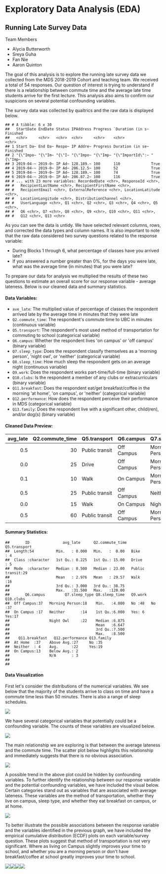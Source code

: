 Exploratory Data Analysis (EDA)
================

Running Late Survey Data
------------------------

Team Members
- Alycia Butterworth
- Sreya Guha
- Fan Nie
- Aaron Quinton

The goal of this analysis is to explore the running late survey data we collected from the MDS 2018-2019 Cohort and teaching team. We received a total of 54 responses. Our question of interest is trying to understand if there is a relationship between commute time and the average late time students arrive for the first lecture. This analysis also aims to confirm our suspicions on several potential confounding variables.

The survey data was collected by qualtrics and the raw data is displayed below.

    ## # A tibble: 6 x 30
    ##   StartDate EndDate Status IPAddress Progress `Duration (in s~ Finished
    ##   <chr>     <chr>   <chr>  <chr>     <chr>    <chr>            <chr>   
    ## 1 Start Da~ End Da~ Respo~ IP Addre~ Progress Duration (in se~ Finished
    ## 2 "{\"Impo~ "{\"Im~ "{\"I~ "{\"Impo~ "{\"Imp~ "{\"ImportId\":~ "{\"Imp~
    ## 3 2019-04-~ 2019-0~ IP Ad~ 128.189.~ 100      110              True    
    ## 4 2019-04-~ 2019-0~ IP Ad~ 206.12.5~ 100      52               True    
    ## 5 2019-04-~ 2019-0~ IP Ad~ 128.189.~ 100      74               True    
    ## 6 2019-04-~ 2019-0~ IP Ad~ 206.87.2~ 100      116              True    
    ## # ... with 23 more variables: RecordedDate <chr>, ResponseId <chr>,
    ## #   RecipientLastName <chr>, RecipientFirstName <chr>,
    ## #   RecipientEmail <chr>, ExternalReference <chr>, LocationLatitude <chr>,
    ## #   LocationLongitude <chr>, DistributionChannel <chr>,
    ## #   UserLanguage <chr>, Q1 <chr>, Q2 <chr>, Q3 <chr>, Q4 <chr>, Q5 <chr>,
    ## #   Q6 <chr>, Q7 <chr>, Q8 <chr>, Q9 <chr>, Q10 <chr>, Q11 <chr>,
    ## #   Q12 <chr>, Q13 <chr>

As you can see the data is untidy. We have selected relevant columns, rows, and corrected the data types and column names. It is also important to note that the raw data considered two survey questions related to the response variable:
- During Blocks 1 through 6, what percentage of classes have you arrived late?
- If you answered a number greater than 0%, for the days you were late, what was the average time (in minutes) that you were late?

To prepare our data for analysis we multiplied the results of these two questions to estimate an overall score for our response variable - average lateness. Below is our cleaned data and summary statistics.

#### Data Variables:

-   `ave_late`: The multiplied value of percentage of classes the respondent arrived late by the average time in minutes that they were late
-   `Q2.commute_time`: The respondent's commute time to UBC in minutes (continuous variable)
-   `Q5.transport`: The respondent's most used method of transportation for commuting to school (categorical variable)
-   `Q6.campus`: Whether the respondent lives 'on campus' or 'off campus' (binary variable)
-   `Q7.sleep_type`: Does the respondent classify themselves as a 'morning person', 'night owl', or 'neither' (categorical variable)
-   `Q8.sleep_time`: How much sleep the respondent gets on an average night (continuous variable)
-   `Q9.work`: Does the respondent works part-time/full-time (binary variable)
-   `Q10.clubs`: Is the respondent a member of any clubs or extracurriculars (binary variable)
-   `Q11.breakfast`: Does the respondent eat/get breakfast/coffee in the morning 'at home', 'on campus', or 'neither' (categorical variable)
-   `Q12.performance`: How does the respondent perceive their performance in MDS (categorical variable)
-   `Q13.family`: Does the respondent live with a significant other, child(ren), and/or dog(s) (binary variable)

#### Cleaned Data Preview:

|  avg\_late|  Q2.commute\_time| Q5.transport   | Q6.campus  | Q7.sleep\_type |  Q8.sleep\_time| Q9.work | Q10.clubs | Q11.breakfast | Q12.performance | Q13.family |
|----------:|-----------------:|:---------------|:-----------|:---------------|---------------:|:--------|:----------|:--------------|:----------------|:-----------|
|        0.5|                30| Public transit | Off Campus | Morning Person |             8.0| No      | No        | At Home       | Above Avg.      | Yes        |
|        0.0|                25| Drive          | Off Campus | Morning Person |             7.0| No      | No        | At Home       | Avg.            | Yes        |
|        0.1|                10| Walk           | On Campus  | Morning Person |             7.0| No      | No        | At Home       | Avg.            | Yes        |
|        0.5|                25| Public transit | Off Campus | Neither        |             7.0| No      | No        | At Home       | Above Avg.      | No         |
|        0.0|                15| Walk           | On Campus  | Night Owl      |             7.5| No      | No        | On Campus     | N/A             | No         |
|        0.5|                60| Public transit | Off Campus | Morning Person |             8.0| No      | Yes       | At Home       | Above Avg.      | Yes        |

#### Summary Statistics:

    ##       ID               avg_late      Q2.commute_time          Q5.transport
    ##  Length:54          Min.   : 0.000   Min.   :  0.00   Bike          : 4   
    ##  Class :character   1st Qu.: 0.225   1st Qu.: 15.00   Drive         : 5   
    ##  Mode  :character   Median : 0.500   Median : 23.00   Public transit:29   
    ##                     Mean   : 2.976   Mean   : 29.57   Walk          :16   
    ##                     3rd Qu.: 3.000   3rd Qu.: 38.75                       
    ##                     Max.   :31.500   Max.   :120.00                       
    ##       Q6.campus         Q7.sleep_type Q8.sleep_time   Q9.work  Q10.clubs
    ##  Off Campus:37   Morning Person:18    Min.   :4.000   No :48   No :37   
    ##  On Campus :17   Neither       :14    1st Qu.:6.000   Yes: 6   Yes:17   
    ##                  Night Owl     :22    Median :6.875                     
    ##                                       Mean   :6.647                     
    ##                                       3rd Qu.:7.500                     
    ##                                       Max.   :8.500                     
    ##    Q11.breakfast   Q12.performance Q13.family
    ##  At Home  :37    Above Avg.:27     No :35    
    ##  Neither  : 4    Avg.      :22     Yes:19    
    ##  On Campus:13    Below Avg.: 2               
    ##                  N/A       : 3               
    ##                                              
    ## 

#### Data Visualization

First let's consider the distributions of the numerical variables. We see below that the majority of the students arrive to class on time and have a commute time less than 50 minutes. There is also a range of sleep schedules.

![](eda_running_late_files/figure-markdown_github/unnamed-chunk-7-1.png)

We have several categorical variables that potentially could be a confounding variable. The counts of these variables are visualized below.

![](eda_running_late_files/figure-markdown_github/unnamed-chunk-8-1.png)

The main relationship we are exploring is that between the average lateness and the commute time. The scatter plot below highlights this relationship and immediately suggests that there is no obvious association.

![](eda_running_late_files/figure-markdown_github/unnamed-chunk-9-1.png)

A possible trend in the above plot could be hidden by confounding variables. To further identify the relationship between our response variable and the potential confounding variables, we have included the visual below. Certain categories stand out as variables that are associated with average lateness. These variables are the method of transportation, whether they live on campus, sleep type, and whether they eat breakfast on campus, or at home.

![](eda_running_late_files/figure-markdown_github/unnamed-chunk-10-1.png)

To better illustrate the possible associations between the response variable and the variables identified in the previous graph, we have included the empirical cumulative distribution (ECDF) plots on each variable/survey question. These plots suggest that method of transportation is not very significant. Where as living on Campus slightly improves your time to school, and whether you are a morning person or don't have breakfast/coffee at school greatly improves your time to school.

![](eda_running_late_files/figure-markdown_github/unnamed-chunk-11-1.png)![](eda_running_late_files/figure-markdown_github/unnamed-chunk-11-2.png)![](eda_running_late_files/figure-markdown_github/unnamed-chunk-11-3.png)![](eda_running_late_files/figure-markdown_github/unnamed-chunk-11-4.png)
